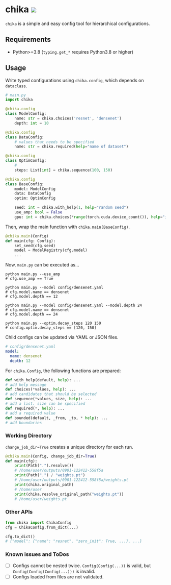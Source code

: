# chika ![](https://github.com/moskomule/chika/workflows/pytest/badge.svg)

`chika` is a simple and easy config tool for hierarchical configurations.

## Requirements

* Python>=3.8 (`typing.get_*` requires Python3.8 or higher)

## Usage

Write typed configurations using `chika.config`, which depends on `dataclass`.

```python
# main.py
import chika

@chika.config
class ModelConfig:
    name: str = chika.choices('resnet', 'densenet')
    depth: int = 10

@chika.config
class DataConfig:
    # values that needs to be specified
    name: str = chika.required(help="name of dataset")

@chika.config
class OptimConfig:
    # 
    steps: List[int] = chika.sequence(100, 150)

@chika.config
class BaseConfig:
    model: ModelConfig
    data: DataConfig
    optim: OptimConfig

    seed: int = chika.with_help(1, help="random seed")
    use_amp: bool = False
    gpu: int = chika.choices(*range(torch.cuda.device_count()), help="id of gpu")
```

Then, wrap the main function with `chika.main(BaseConfig)`.

```python
@chika.main(Config)
def main(cfg: Config):
    set_seed(cfg.seed)
    model = ModelRegistry(cfg.model)
    ...
```

Now, `main.py` can be executed as...

```commandline
python main.py --use_amp
# cfg.use_amp == True

python main.py --model config/densenet.yaml
# cfg.model.name == densenet
# cfg.model.depth == 12

python main.py --model config/densenet.yaml --model.depth 24
# cfg.model.name == densenet
# cfg.model.depth == 24

python main.py --optim.decay_steps 120 150
# config.optim.decay_steps == [120, 150]
```

Child configs can be updated via YAML or JSON files.

```yaml
# config/densenet.yaml
model:
  name: densenet
  depth: 12 
```

For `chika.Config`, the following functions are prepared:

```python
def with_help(default, help): ...
# add help message
def choices(*values, help): ...
# add candidates that should be selected
def sequence(*values, size, help): ...
# add a list. size can be specified
def required(*, help): ...
# add a required value
def bounded(default, _from, _to, * help): ...
# add boundaries
```

### Working Directory

`change_job_dir=True` creates a unique directory for each run. 

```python
@chika.main(Config, change_job_dir=True)
def main(cfg):
    print(Path(".").resolve())
    # /home/user/outputs/0901-122412-558f5a
    print(Path(".") / "weights.pt")
    # /home/user/outputs/0901-122412-558f5a/weights.pt
    print(chika.original_path)
    # /home/user
    print(chika.resolve_original_path("weights.pt"))
    # /home/user/weights.pt
```

### Other APIs

```python
from chika import ChikaConfig
cfg = ChikaConfig.from_dict(...)

cfg.to_dict()
# {"model": {"name": "resnet", "zero_init": True, ...}, ...}
```


### Known issues and ToDos

-[ ] Configs cannot be nested twice. `Config(Config(...))` is valid, but `Config(Config(Config(...)))` is invalid.
-[ ] Configs loaded from files are not validated.
